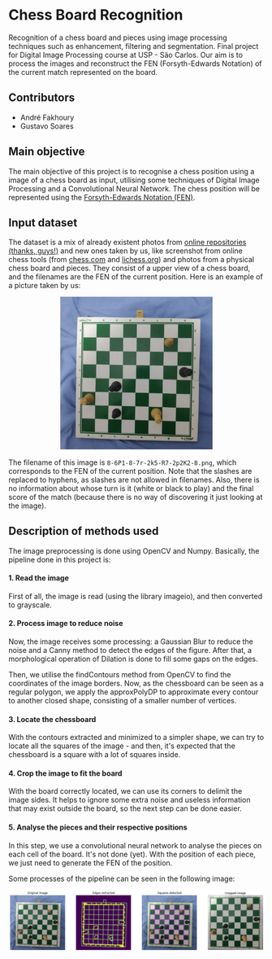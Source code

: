 # Chess Board Recognition

Recognition of a chess board and pieces using image processing techniques such as enhancement, filtering and segmentation. Final project for Digital Image Processing course at USP - São Carlos. Our aim is to process the images and reconstruct the FEN (Forsyth-Edwards Notation) of the current match represented on the board.

## Contributors

- André Fakhoury
- Gustavo Soares

## Main objective

The main objective of this project is to recognise a chess position using a image of a chess board as input, utilising some techniques of Digital Image Processing and a Convolutional Neural Network. The chess position will be represented using the [Forsyth-Edwards Notation (FEN)](https://en.wikipedia.org/wiki/Forsyth%E2%80%93Edwards_Notation).

## Input dataset

The dataset is a mix of already existent photos from [online repositories (thanks, guys!)](https://github.com/samryan18/chess-dataset) and new ones taken by us, like screenshot from online chess tools (from [chess.com](https://chess.com) and [lichess.org](https://lichess.org)) and photos from a physical chess board and pieces. They consist of a upper view of a chess board, and the filenames are the FEN of the current position. Here is an example of a picture taken by us:

<center>
<img src="data/my-data/8-6P1-8-7r-2k5-R7-2p2K2-8.png" width="300px" alt="Chess-board example">
</center>

The filename of this image is `8-6P1-8-7r-2k5-R7-2p2K2-8.png`, which corresponds to the FEN of the current position. Note that the slashes are replaced to hyphens, as slashes are not allowed in filenames. Also, there is no information about whose turn is it (white or black to play) and the final score of the match (because there is no way of discovering it just looking at the image).

## Description of methods used

The image preprocessing is done using OpenCV and Numpy. Basically, the pipeline done in this project is:

#### 1. Read the image
First of all, the image is read (using the library imageio), and then converted to grayscale.

#### 2. Process image to reduce noise
Now, the image receives some processing: a Gaussian Blur to reduce the noise and a Canny method to detect the edges of the figure. After that, a morphological operation of Dilation is done to fill some gaps on the edges.

Then, we utilise the findContours method from OpenCV to find the coordinates of the image borders. Now, as the chessboard can be seen as a regular polygon, we apply the approxPolyDP to approximate every contour to another closed shape, consisting of a smaller number of vertices.

#### 3. Locate the chessboard
With the contours extracted and minimized to a simpler shape, we can try to locate all the squares of the image - and then, it's expected that the chessboard is a square with a lot of squares inside.

#### 4. Crop the image to fit the board
With the board correctly located, we can use its corners to delimit the image sides. It helps to ignore some extra noise and useless information that may exist outside the board, so the next step can be done easier.

#### 5. Analyse the pieces and their respective positions
In this step, we use a convolutional neural network to analyse the pieces on each cell of the board. It's not done (yet). With the position of each piece, we just need to generate the FEN of the position.

Some processes of the pipeline can be seen in the following image:

![Example](data/extra/example.png)